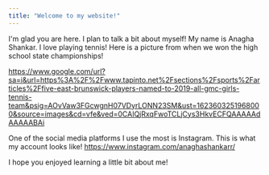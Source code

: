 ```yaml
---
title: "Welcome to my website!"
---
```


I'm glad you are here. I plan to talk a bit about myself!
My name is Anagha Shankar.
I love playing tennis! Here is a picture from when we won the high school state championships!

https://www.google.com/url?sa=i&url=https%3A%2F%2Fwww.tapinto.net%2Fsections%2Fsports%2Farticles%2Ffive-east-brunswick-players-named-to-2019-all-gmc-girls-tennis-team&psig=AOvVaw3FGcwgnH07VDyrLONN23SM&ust=1623603251968000&source=images&cd=vfe&ved=0CAIQjRxqFwoTCLjCys3HkvECFQAAAAAdAAAAABAi


One of the social media platforms I use the most is Instagram. This is what my account looks like!
https://www.instagram.com/anaghashankarr/

I hope you enjoyed learning a little bit about me!
